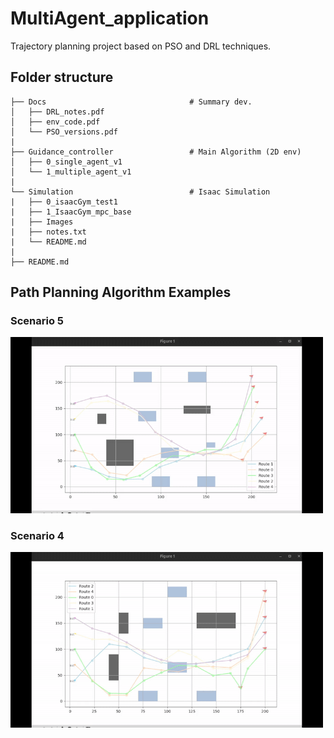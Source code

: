 # MultiAgent_application
Trajectory planning project based on PSO and DRL techniques.  


## Folder structure
```
├── Docs                                # Summary dev. 
│   ├── DRL_notes.pdf
│   ├── env_code.pdf
│   └── PSO_versions.pdf
|
├── Guidance_controller                 # Main Algorithm (2D env)          
│   ├── 0_single_agent_v1
│   └── 1_multiple_agent_v1
|
└── Simulation                          # Isaac Simulation
|   ├── 0_isaacGym_test1
|   ├── 1_IsaacGym_mpc_base
|   ├── Images
|   ├── notes.txt
|   └── README.md
|
├── README.md
```


## Path Planning Algorithm Examples

### Scenario 5
<img src="Guidance_controller/Images/pso_t2_nolast_obst7_r2_6_r1_12_c40_w30_h30.gif" width=500>

### Scenario 4
<img src="Guidance_controller/Images/pso_p2_a2_r1_100_r2_200_nolast_obs5_betterview.gif" width=500>


